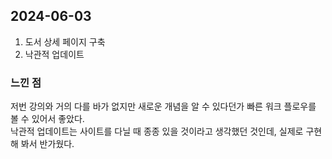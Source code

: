 ## 2024-06-03
1. 도서 상세 페이지 구축
2. 낙관적 업데이트

### 느낀 점
저번 강의와 거의 다를 바가 없지만 새로운 개념을 알 수 있다던가 빠른 워크 플로우를 볼 수 있어서 좋았다.   
낙관적 업데이트는 사이트를 다닐 때 종종 있을 것이라고 생각했던 것인데, 실제로 구현해 봐서 반가웠다.  
